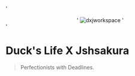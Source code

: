 '<center>'
![dxjworkspace](http://jshsakura.iptime.org/static/assets/images/portfolio/logo.png)
'</center>'
# Duck's Life X Jshsakura
> Perfectionists with Deadlines.
